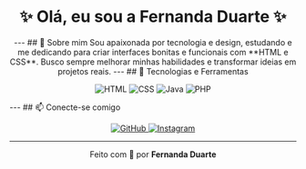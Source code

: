 <!-- Banner ou saudação -->
<h1 align="center">✨ Olá, eu sou a Fernanda Duarte ✨</h1>
<p align="center">
---
## 🌸 Sobre mim
Sou apaixonada por tecnologia e design, estudando e me dedicando para criar interfaces bonitas e funcionais com **HTML e CSS**.  
Busco sempre melhorar minhas habilidades e transformar ideias em projetos reais.
---
## 🎯 Tecnologias e Ferramentas
<p align="center">
  <img src="https://img.shields.io/badge/HTML-ff69b4?style=for-the-badge&logo=html5&logoColor=white" alt="HTML"/>
  <img src="https://img.shields.io/badge/CSS-8e44ad?style=for-the-badge&logo=css3&logoColor=white" alt="CSS"/>
  <img src="https://img.shields.io/badge/Java-ff69b4?style=for-the-badge&logo=java&logoColor=white" alt="Java"/>
  <img src="https://img.shields.io/badge/PHP-8e44ad?style=for-the-badge&logo=php&logoColor=white" alt="PHP"/>
</p>
---
## 📫 Conecte-se comigo
<p align="center">
  <a href="https://github.com/fernandaduarten">
    <img src="https://img.shields.io/badge/GitHub-8e44ad?style=for-the-badge&logo=github&logoColor=white" alt="GitHub"/>
  </a>
  <a href="(https://www.instagram.com/fernandaduarten/)">
    <img src="https://img.shields.io/badge/Instagram-ff69b4?style=for-the-badge&logo=instagram&logoColor=white" alt="Instagram"/>
  </a>
</p>

---

<p align="center">
  Feito com 💜 por <b>Fernanda Duarte</b>
</p>
